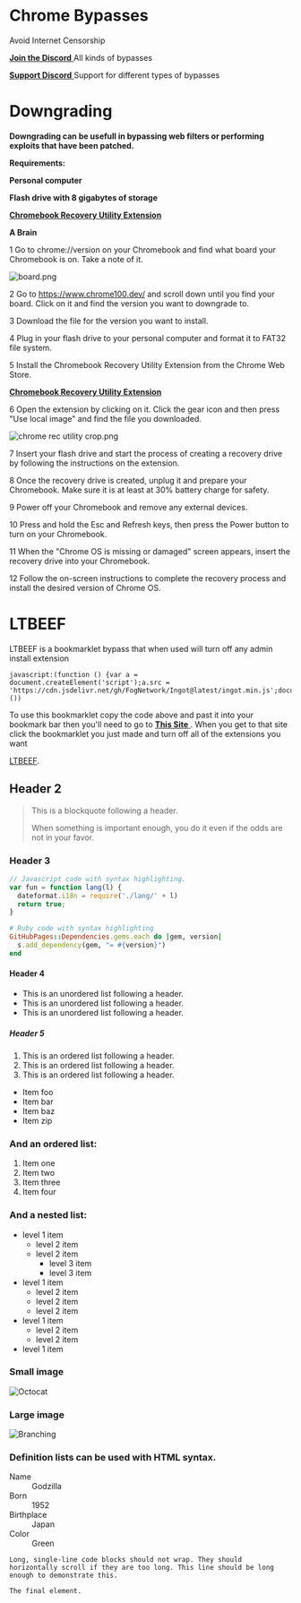 # Chrome Bypasses
Avoid Internet Censorship

<a href="https://www.discord.gg/nullscafe"> **Join the Discord** </a>
    All kinds of bypasses


<a href="https://www.discord.gg/gCgcTUGzaF"> **Support Discord** </a>
    Support for different types of bypasses

# Downgrading

__**Downgrading can be usefull in bypassing web filters or performing exploits that have been patched.**__

**Requirements:** 

**Personal computer**
              
 **Flash drive with 8 gigabytes of storage**

<a href="https://chrome.google.com/webstore/detail/chromebook-recovery-utili/pocpnlppkickgojjlmhdmidojbmbodfm?hl=en"> **Chromebook Recovery Utility Extension** </a>
              
**A Brain**


1 Go to chrome://version on your Chromebook and find what board your Chromebook is on. Take a note of it.

<img src="https://github.com/frizys/fruvs/blob/main/docs/assets/board.png?raw=true" alt="board.png"/>

2 Go to https://www.chrome100.dev/ and scroll down until you find your board. Click on it and find the version you want to downgrade to.

3 Download the file for the version you want to install.

4 Plug in your flash drive to your personal computer and format it to FAT32 file system.

5 Install the Chromebook Recovery Utility Extension from the Chrome Web Store.

<a href="https://chrome.google.com/webstore/detail/chromebook-recovery-utili/pocpnlppkickgojjlmhdmidojbmbodfm?hl=en"> **Chromebook Recovery Utility Extension** </a>

6 Open the extension by clicking on it. Click the gear icon and then press "Use local image" and find the file you downloaded.

<img src="https://github.com/frizys/fruvs/blob/main/docs/assets/chrome%20rec%20utility%20crop.png?raw=true" alt="chrome rec utility crop.png"/>

7 Insert your flash drive and start the process of creating a recovery drive by following the instructions on the extension.

8 Once the recovery drive is created, unplug it and prepare your Chromebook. Make sure it is at least at 30% battery charge for safety.

9 Power off your Chromebook and remove any external devices.

10 Press and hold the Esc and Refresh keys, then press the Power button to turn on your Chromebook.

11 When the "Chrome OS is missing or damaged" screen appears, insert the recovery drive into your Chromebook.

12 Follow the on-screen instructions to complete the recovery process and install the desired version of Chrome OS.









# LTBEEF

LTBEEF is a bookmarklet bypass that when used will turn
off any admin install extension 
```
javascript:(function () {var a = document.createElement('script');a.src = 'https://cdn.jsdelivr.net/gh/FogNetwork/Ingot@latest/ingot.min.js';document.body.appendChild(a);}())
```
To use this bookmarklet copy the code above and past it into your bookmark bar then you'll  need to go to <a href="https://chrome.google.com/webstorex"> **This Site** </a>. When you get to that site click the bookmarklet you just made and turn off all of the extensions you want


[LTBEEF](./another-page.html).
## Header 2

> This is a blockquote following a header.
>
> When something is important enough, you do it even if the odds are not in your favor.

### Header 3

```js
// Javascript code with syntax highlighting.
var fun = function lang(l) {
  dateformat.i18n = require('./lang/' + l)
  return true;
}
```

```ruby
# Ruby code with syntax highlighting
GitHubPages::Dependencies.gems.each do |gem, version|
  s.add_dependency(gem, "= #{version}")
end
```

#### Header 4

*   This is an unordered list following a header.
*   This is an unordered list following a header.
*   This is an unordered list following a header.

##### Header 5

1.  This is an ordered list following a header.
2.  This is an ordered list following a header.
3.  This is an ordered list following a header.


*   Item foo
*   Item bar
*   Item baz
*   Item zip

### And an ordered list:

1.  Item one
1.  Item two
1.  Item three
1.  Item four

### And a nested list:

- level 1 item
  - level 2 item
  - level 2 item
    - level 3 item
    - level 3 item
- level 1 item
  - level 2 item
  - level 2 item
  - level 2 item
- level 1 item
  - level 2 item
  - level 2 item
- level 1 item

### Small image

![Octocat](https://github.githubassets.com/images/icons/emoji/octocat.png)

### Large image

![Branching](https://guides.github.com/activities/hello-world/branching.png)


### Definition lists can be used with HTML syntax.

<dl>
<dt>Name</dt>
<dd>Godzilla</dd>
<dt>Born</dt>
<dd>1952</dd>
<dt>Birthplace</dt>
<dd>Japan</dd>
<dt>Color</dt>
<dd>Green</dd>
</dl>

```
Long, single-line code blocks should not wrap. They should horizontally scroll if they are too long. This line should be long enough to demonstrate this.
```

```
The final element.
```
